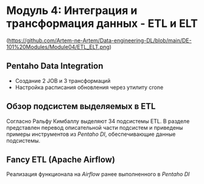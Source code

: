 # Модуль 4: Интеграция и трансформация данных - ETL и ELT

(https://github.com/Artem-ne-Artem/Data-engineering-DL/blob/main/DE-101%20Modules/Module04/ETL_ELT.png)

## Pentaho Data Integration
- Создание 2 JOB и 3 трансформаций
- Настройка расписания обновления через утилиту crone

## Обзор подсистем выделяемых в ETL

Согласно Ральфу Кимбаллу выделяют 34 подсистемы ETL. В разделе представлен перевод описательной части подсистем и приведены примеры инструментов из _Pentaho DI_, обеспечивающие данные подсистемы.

## Fancy ETL (Apache Airflow)

Реализация функционала на _Airflow_ ранее выполненного в _Pentaho DI_
